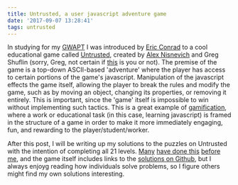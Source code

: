 ```yaml
---
title: Untrusted, a user javascript adventure game
date: '2017-09-07 13:28:41'
tags: untrusted
---
```


In studying for my [GWAPT](https://www.giac.org/certification/web-application-penetration-tester-gwapt) I was introduced by [Eric Conrad](http://www.ericconrad.com/) to a cool educational game called [Untrusted](https://alexnisnevich.github.io/untrusted/), created by [Alex Nisnevich](http://alex.nisnevich.com) and Greg Shuflin (sorry, Greg, not certain if [this](https://www.linkedin.com/in/gregshuflin) is you or not).
The premise of the game is a top-down ASCII-based 'adventure' where the player has access to certain portions of the game's javascript. Manipulation of the javascript effects the game itself, allowing the player to break the rules and modify the game, such as by moving an object, changing its properties, or removing it entirely. This is important, since the 'game' itself is impossible to win without implementing such tactics.
This is a great example of [gamification](https://en.wikipedia.org/wiki/Gamification), where a work or educational task (in this case, learning javascript) is framed in the structure of a game in order to make it more immediately engaging, fun, and rewarding to the player/student/worker.

After this post, I will be writing up my solutions to the puzzles on Untrusted with the intention of completing all 21 levels. [Many](https://codereview.stackexchange.com/questions/46650/is-my-ai-solution-to-untrusted-game-considered-logical-or-ethical) [have done this](http://timnew.me/blog/2014/11/07/walkthrough-untrusted-the-continuing-adventures-of-dr-eval/) [before me](https://www.youtube.com/watch?v=335CACeJalE), and the game itself includes links to the [solutions on Github](https://github.com/AlexNisnevich/untrusted/tree/master/solutions), but I always enjoyg reading how individuals solve problems, so I figure others might find my own solutions interesting.
